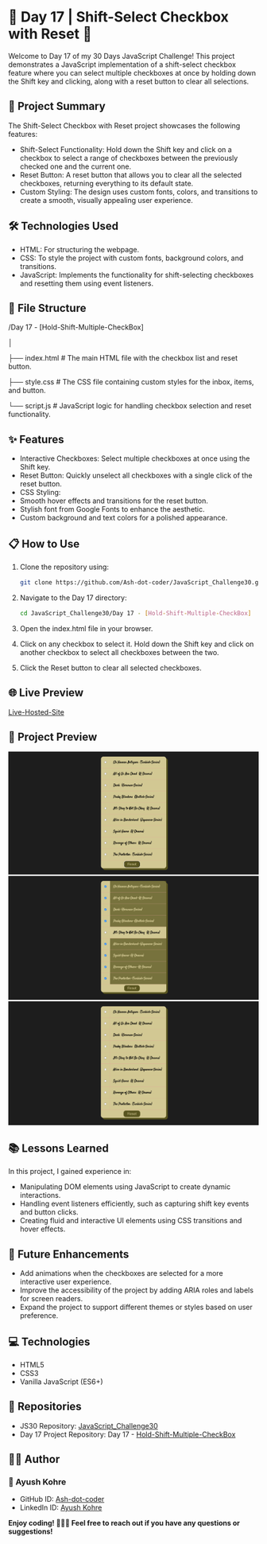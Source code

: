# 📅 Day 17 | Shift-Select Checkbox with Reset 🔄

Welcome to Day 17 of my 30 Days JavaScript Challenge! This project demonstrates a JavaScript implementation of a shift-select checkbox feature where you can select multiple checkboxes at once by holding down the Shift key and clicking, along with a reset button to clear all selections.

## 🚀 Project Summary
The Shift-Select Checkbox with Reset project showcases the following features:

- Shift-Select Functionality: Hold down the Shift key and click on a checkbox to select a range of checkboxes between the previously checked one and the current one.
- Reset Button: A reset button that allows you to clear all the selected checkboxes, returning everything to its default state.
- Custom Styling: The design uses custom fonts, colors, and transitions to create a smooth, visually appealing user experience.

## 🛠️ Technologies Used
- HTML: For structuring the webpage.
- CSS: To style the project with custom fonts, background colors, and transitions.
- JavaScript: Implements the functionality for shift-selecting checkboxes and resetting them using event listeners.

## 📂 File Structure
/Day 17 - [Hold-Shift-Multiple-CheckBox]

│

├── index.html         # The main HTML file with the checkbox list and reset button.

├── style.css          # The CSS file containing custom styles for the inbox, items, and button.

└── script.js          # JavaScript logic for handling checkbox selection and reset functionality.


## ✨ Features
- Interactive Checkboxes: Select multiple checkboxes at once using the Shift key.
- Reset Button: Quickly unselect all checkboxes with a single click of the reset button.
- CSS Styling:
 - Smooth hover effects and transitions for the reset button.
 - Stylish font from Google Fonts to enhance the aesthetic.
 - Custom background and text colors for a polished appearance.

## 📋 How to Use
1. Clone the repository using:
    ```bash
    git clone https://github.com/Ash-dot-coder/JavaScript_Challenge30.git
    ```

2. Navigate to the Day 17 directory:
    ```bash
    cd JavaScript_Challenge30/Day 17 - [Hold-Shift-Multiple-CheckBox]
    ```

3. Open the index.html file in your browser.
4. Click on any checkbox to select it. Hold down the Shift key and click on another checkbox to select all checkboxes between the two.
5. Click the Reset button to clear all selected checkboxes.


## 🌐 Live Preview
[Live-Hosted-Site](https://ash-dot-coder.github.io/JavaScript_Challenge30/Day%2017%20-%20%5BHold-Shift-Multiple-CheckBox%5D/index.html)


## 📸 Project Preview

![unchecked-1](images/unchecked.png)
![Checked-2](images/checked.png)
![reset-3](images/reset.png)


## 📚 Lessons Learned
In this project, I gained experience in:
 - Manipulating DOM elements using JavaScript to create dynamic interactions.
 - Handling event listeners efficiently, such as capturing shift key events and button clicks.
 - Creating fluid and interactive UI elements using CSS transitions and hover effects.


## 🔧 Future Enhancements
- Add animations when the checkboxes are selected for a more interactive user experience.
- Improve the accessibility of the project by adding ARIA roles and labels for screen readers.
- Expand the project to support different themes or styles based on user preference.

## 💻 Technologies
- HTML5
- CSS3
- Vanilla JavaScript (ES6+)

## 🔗 Repositories
 - JS30 Repository: [JavaScript_Challenge30](https://github.com/Ash-dot-coder/JavaScript_Challenge30)
 - Day 17 Project Repository: Day 17 - [Hold-Shift-Multiple-CheckBox](https://github.com/Ash-dot-coder/JavaScript_Challenge30/tree/Js30/Day%2017%20-%20%5BHold-Shift-Multiple-CheckBox%5D)


## 🧑‍💻 Author
### 👤 Ayush Kohre
- GitHub ID: [Ash-dot-coder](https://github.com/Ash-dot-coder)
- LinkedIn ID: [Ayush Kohre](https://www.linkedin.com/in/aayush-kohre-dev1/)

**Enjoy coding! 👨‍💻💫 Feel free to reach out if you have any questions or suggestions!**